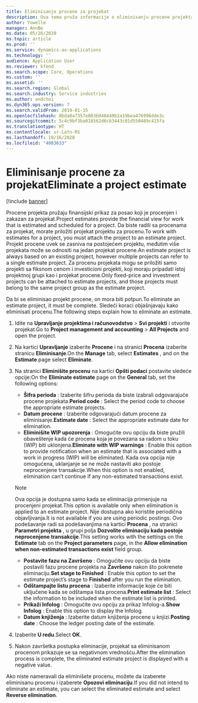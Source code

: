 ```yaml
---
title: Eliminisanje procene za projekat
description: Ova tema pruža informacije o eliminisanju procene projekta nakon što je završena.
author: Yowelle
manager: AnnBe
ms.date: 05/26/2020
ms.topic: article
ms.prod: ''
ms.service: dynamics-ax-applications
ms.technology: ''
audience: Application User
ms.reviewer: kfend
ms.search.scope: Core, Operations
ms.custom: ''
ms.assetid: ''
ms.search.region: Global
ms.search.industry: Service industries
ms.author: andchoi
ms.dyn365.ops.version: 7
ms.search.validFrom: 2019-01-15
ms.openlocfilehash: 8bda8a7357e883b948449b2a19bea476996dde3c
ms.sourcegitcommit: 5c4c9bf3ba018562d6cb3443c01d550489c415fa
ms.translationtype: HT
ms.contentlocale: sr-Latn-RS
ms.lasthandoff: 10/16/2020
ms.locfileid: "4083633"
---
```

# <a name="eliminate-a-project-estimate"></a><span data-ttu-id="d34f6-103">Eliminisanje procene za projekat</span><span class="sxs-lookup"><span data-stu-id="d34f6-103">Eliminate a project estimate</span></span>

[!include [banner](../includes/banner.md)]

<span data-ttu-id="d34f6-104">Procene projekta pružaju finansijski prikaz za posao koji je procenjen i zakazan za projekat.</span><span class="sxs-lookup"><span data-stu-id="d34f6-104">Project estimates provide the financial view for work that is estimated and scheduled for a project.</span></span> <span data-ttu-id="d34f6-105">Da biste radili sa procenama za projekat, morate priložiti projekat projektu za procenu.</span><span class="sxs-lookup"><span data-stu-id="d34f6-105">To work with estimates for a project, you must attach the project to an estimate project.</span></span> <span data-ttu-id="d34f6-106">Projekt procene uvek se zasniva na postojećem projektu, međutim više projekata može se odnositi na jedan projekat procene.</span><span class="sxs-lookup"><span data-stu-id="d34f6-106">An estimate project is always based on an existing project, however multiple projects can refer to a single estimate project.</span></span> <span data-ttu-id="d34f6-107">Za procenu projekata mogu se priložiti samo projekti sa fiksnom cenom i investicioni projekti, koji moraju pripadati istoj projektnoj grupi kao i projekat procene.</span><span class="sxs-lookup"><span data-stu-id="d34f6-107">Only fixed-price and investment projects can be attached to estimate projects, and those projects must belong to the same project group as the estimate project.</span></span>

<span data-ttu-id="d34f6-108">Da bi se eliminisao projekt procene, on mora biti potpun.</span><span class="sxs-lookup"><span data-stu-id="d34f6-108">To eliminate an estimate project, it must be complete.</span></span> <span data-ttu-id="d34f6-109">Sledeći koraci objašnjavaju kako eliminisati procenu.</span><span class="sxs-lookup"><span data-stu-id="d34f6-109">The following steps explain how to eliminate an estimate.</span></span>

1. <span data-ttu-id="d34f6-110">Idite na **Upravljanje projektima i računovodstvo** > **Svi projekti** i otvorite projekat.</span><span class="sxs-lookup"><span data-stu-id="d34f6-110">Go to **Project management and accounting** > **All Projects** and open the project.</span></span> 
2. <span data-ttu-id="d34f6-111">Na kartici **Upravljanje** izaberite **Procene** i na stranici **Procena** izaberite stranicu **Eliminisanje**.</span><span class="sxs-lookup"><span data-stu-id="d34f6-111">On the **Manage** tab, select **Estimates** , and on the **Estimate** page select **Eliminate**.</span></span>
3. <span data-ttu-id="d34f6-112">Na stranici **Eliminišite procenu** na kartici **Opšti podaci** postavite sledeće opcije:</span><span class="sxs-lookup"><span data-stu-id="d34f6-112">On the **Eliminate estimate** page on the **General** tab, set the following options:</span></span>

   - <span data-ttu-id="d34f6-113">**Šifra perioda** : Izaberite šifru perioda da biste izabrali odgovarajuće procene projekata.</span><span class="sxs-lookup"><span data-stu-id="d34f6-113">**Period code** : Select the period code to choose the appropriate estimate projects.</span></span> 
   - <span data-ttu-id="d34f6-114">**Datum procene** : Izaberite odgovarajući datum procene za eliminisanje.</span><span class="sxs-lookup"><span data-stu-id="d34f6-114">**Estimate date** : Select the appropriate estimate date for elimination.</span></span>
   - <span data-ttu-id="d34f6-115">**Eliminišite WIP upozorenja** : Omogućite ovu opciju da biste pružili obaveštenje kada će procena koja je povezana sa radom u toku (WIP) biti uklonjena.</span><span class="sxs-lookup"><span data-stu-id="d34f6-115">**Eliminate with WIP warnings** : Enable this option to provide notification when an estimate that is associated with a work in progress (WIP) will be eliminated.</span></span> <span data-ttu-id="d34f6-116">Kada ova opcija nije omogućena, uklanjanje se ne može nastaviti ako postoje neprocenjene transakcije.</span><span class="sxs-lookup"><span data-stu-id="d34f6-116">When this option is not enabled, elimination can’t continue if any non-estimated transactions exist.</span></span> 
   > [!NOTE]
   > <span data-ttu-id="d34f6-117">Ova opcija je dostupna samo kada se eliminacija primenjuje na procenjeni projekat.</span><span class="sxs-lookup"><span data-stu-id="d34f6-117">This option is available only when elimination is applied to an estimate project.</span></span> <span data-ttu-id="d34f6-118">Nije dostupna ako koristite periodična objavljivanja.</span><span class="sxs-lookup"><span data-stu-id="d34f6-118">It is not available if you are using periodic postings.</span></span> <span data-ttu-id="d34f6-119">Ovo podešavanje radi sa podešavanjima na kartici **Procena** , na stranici **Parametri projekta** , u grupi polja **Dozvolite eliminaciju kada postoje neprocenjene transakcije**.</span><span class="sxs-lookup"><span data-stu-id="d34f6-119">This setting works with the settings on the **Estimate** tab on the **Project parameters** page, in the **Allow elimination when non-estimated transactions exist** field group.</span></span>
   - <span data-ttu-id="d34f6-120">**Postavite fazu na Završeno** : Omogućite ovu opciju da biste postavili fazu procene projekta na **Završeno** nakon što pokrenete eliminaciju.</span><span class="sxs-lookup"><span data-stu-id="d34f6-120">**Set stage to Finished** : Enable this option to set the estimate project’s stage to **Finished** after you run the elimination.</span></span>
   - <span data-ttu-id="d34f6-121">**Odštampajte listu procena** : Izaberite informacije koje će biti uključene kada se odštampa lista procena.</span><span class="sxs-lookup"><span data-stu-id="d34f6-121">**Print estimate list** : Select the information to be included when the estimate list is printed.</span></span>
   - <span data-ttu-id="d34f6-122">**Prikaži Infolog** : Omogućite ovu opciju za prikaz Infolog-a.</span><span class="sxs-lookup"><span data-stu-id="d34f6-122">**Show Infolog** : Enable this option to display the Infolog.</span></span>
   - <span data-ttu-id="d34f6-123">**Datum knjiženja** : Izaberite datum knjiženja procene u knjizi.</span><span class="sxs-lookup"><span data-stu-id="d34f6-123">**Posting date** : Choose the ledger posting date of the estimate.</span></span>

4.  <span data-ttu-id="d34f6-124">Izaberite **U redu**.</span><span class="sxs-lookup"><span data-stu-id="d34f6-124">Select **OK**.</span></span>
5. <span data-ttu-id="d34f6-125">Nakon završetka postupka eliminacije, projekat sa eliminisanom procenom prikazuje se sa negativnom vrednošću.</span><span class="sxs-lookup"><span data-stu-id="d34f6-125">After the elimination process is complete, the eliminated estimate project is displayed with a negative value.</span></span> 

<span data-ttu-id="d34f6-126">Ako niste nameravali da eliminišete procenu, možete da izaberete eliminisanu procenu i izaberete **Opozovi eliminaciju**.</span><span class="sxs-lookup"><span data-stu-id="d34f6-126">If you did not intend to eliminate an estimate, you can select the eliminated estimate and select **Reverse elimination**.</span></span>   
